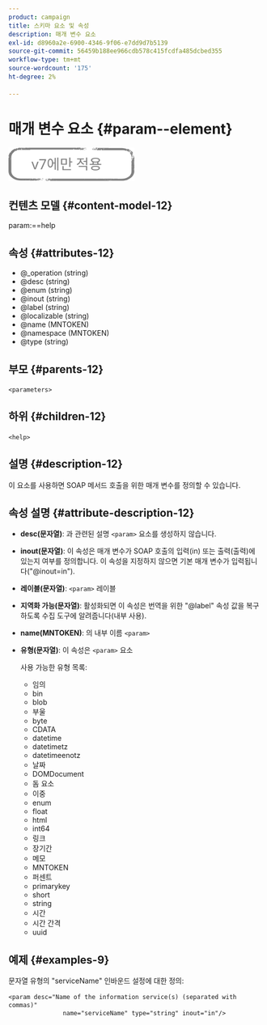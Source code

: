 ```yaml
---
product: campaign
title: 스키마 요소 및 속성
description: 매개 변수 요소
exl-id: d8960a2e-6900-4346-9f06-e7dd9d7b5139
source-git-commit: 56459b188ee966cdb578c415fcdfa485dcbed355
workflow-type: tm+mt
source-wordcount: '175'
ht-degree: 2%

---
```


# 매개 변수 요소 {#param--element}

![](../../../assets/v7-only.svg)

## 컨텐츠 모델 {#content-model-12}

param:==help

## 속성 {#attributes-12}

* @_operation (string)
* @desc (string)
* @enum (string)
* @inout (string)
* @label (string)
* @localizable (string)
* @name (MNTOKEN)
* @namespace (MNTOKEN)
* @type (string)

## 부모 {#parents-12}

`<parameters>`

## 하위 {#children-12}

`<help>`

## 설명 {#description-12}

이 요소를 사용하면 SOAP 메서드 호출을 위한 매개 변수를 정의할 수 있습니다.

## 속성 설명 {#attribute-description-12}

* **desc(문자열)**: 과 관련된 설명 `<param>` 요소를 생성하지 않습니다.
* **inout(문자열)**: 이 속성은 매개 변수가 SOAP 호출의 입력(in) 또는 출력(출력)에 있는지 여부를 정의합니다. 이 속성을 지정하지 않으면 기본 매개 변수가 입력됩니다(&quot;@inout=in&quot;).
* **레이블(문자열)**: `<param>` 레이블
* **지역화 가능(문자열)**: 활성화되면 이 속성은 번역을 위한 &quot;@label&quot; 속성 값을 복구하도록 수집 도구에 알려줍니다(내부 사용).
* **name(MNTOKEN)**: 의 내부 이름 `<param>`
* **유형(문자열)**: 이 속성은 `<param>` 요소

   사용 가능한 유형 목록:

   * 임의
   * bin
   * blob
   * 부울
   * byte
   * CDATA
   * datetime
   * datetimetz
   * datetimeenotz
   * 날짜
   * DOMDocument
   * 돔 요소
   * 이중
   * enum
   * float
   * html
   * int64
   * 링크
   * 장기간
   * 메모
   * MNTOKEN
   * 퍼센트
   * primarykey
   * short
   * string
   * 시간
   * 시간 간격
   * uuid

## 예제 {#examples-9}

문자열 유형의 &quot;serviceName&quot; 인바운드 설정에 대한 정의:

```
<param desc="Name of the information service(s) (separated with commas)"
               name="serviceName" type="string" inout="in"/>
```
